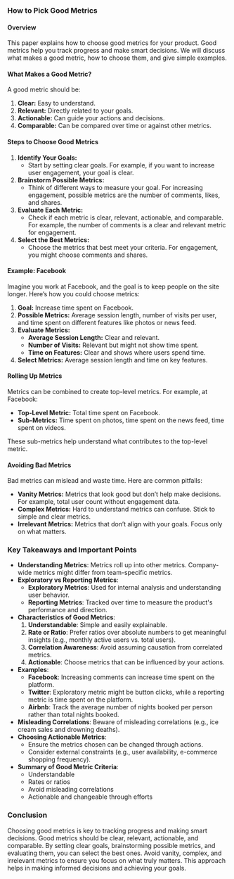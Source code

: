 ### How to Pick Good Metrics

#### Overview
This paper explains how to choose good metrics for your product. Good metrics help you track progress and make smart decisions. We will discuss what makes a good metric, how to choose them, and give simple examples.

#### What Makes a Good Metric?
A good metric should be:
1. **Clear:** Easy to understand.
2. **Relevant:** Directly related to your goals.
3. **Actionable:** Can guide your actions and decisions.
4. **Comparable:** Can be compared over time or against other metrics.

#### Steps to Choose Good Metrics
1. **Identify Your Goals:**
   - Start by setting clear goals. For example, if you want to increase user engagement, your goal is clear.
2. **Brainstorm Possible Metrics:**
   - Think of different ways to measure your goal. For increasing engagement, possible metrics are the number of comments, likes, and shares.
3. **Evaluate Each Metric:**
   - Check if each metric is clear, relevant, actionable, and comparable. For example, the number of comments is a clear and relevant metric for engagement.
4. **Select the Best Metrics:**
   - Choose the metrics that best meet your criteria. For engagement, you might choose comments and shares.

#### Example: Facebook
Imagine you work at Facebook, and the goal is to keep people on the site longer. Here’s how you could choose metrics:
1. **Goal:** Increase time spent on Facebook.
2. **Possible Metrics:** Average session length, number of visits per user, and time spent on different features like photos or news feed.
3. **Evaluate Metrics:** 
   - **Average Session Length:** Clear and relevant.
   - **Number of Visits:** Relevant but might not show time spent.
   - **Time on Features:** Clear and shows where users spend time.
4. **Select Metrics:** Average session length and time on key features.

#### Rolling Up Metrics
Metrics can be combined to create top-level metrics. For example, at Facebook:
- **Top-Level Metric:** Total time spent on Facebook.
- **Sub-Metrics:** Time spent on photos, time spent on the news feed, time spent on videos.

These sub-metrics help understand what contributes to the top-level metric.

#### Avoiding Bad Metrics
Bad metrics can mislead and waste time. Here are common pitfalls:
- **Vanity Metrics:** Metrics that look good but don’t help make decisions. For example, total user count without engagement data.
- **Complex Metrics:** Hard to understand metrics can confuse. Stick to simple and clear metrics.
- **Irrelevant Metrics:** Metrics that don’t align with your goals. Focus only on what matters.

### Key Takeaways and Important Points
- **Understanding Metrics**: Metrics roll up into other metrics. Company-wide metrics might differ from team-specific metrics.
- **Exploratory vs Reporting Metrics**: 
  - **Exploratory Metrics**: Used for internal analysis and understanding user behavior.
  - **Reporting Metrics**: Tracked over time to measure the product's performance and direction.
- **Characteristics of Good Metrics**:
  1. **Understandable**: Simple and easily explainable.
  2. **Rate or Ratio**: Prefer ratios over absolute numbers to get meaningful insights (e.g., monthly active users vs. total users).
  3. **Correlation Awareness**: Avoid assuming causation from correlated metrics.
  4. **Actionable**: Choose metrics that can be influenced by your actions.
- **Examples**:
  - **Facebook**: Increasing comments can increase time spent on the platform.
  - **Twitter**: Exploratory metric might be button clicks, while a reporting metric is time spent on the platform.
  - **Airbnb**: Track the average number of nights booked per person rather than total nights booked.
- **Misleading Correlations**: Beware of misleading correlations (e.g., ice cream sales and drowning deaths).
- **Choosing Actionable Metrics**: 
  - Ensure the metrics chosen can be changed through actions.
  - Consider external constraints (e.g., user availability, e-commerce shopping frequency).
- **Summary of Good Metric Criteria**:
  - Understandable
  - Rates or ratios
  - Avoid misleading correlations
  - Actionable and changeable through efforts

### Conclusion
Choosing good metrics is key to tracking progress and making smart decisions. Good metrics should be clear, relevant, actionable, and comparable. By setting clear goals, brainstorming possible metrics, and evaluating them, you can select the best ones. Avoid vanity, complex, and irrelevant metrics to ensure you focus on what truly matters. This approach helps in making informed decisions and achieving your goals.
